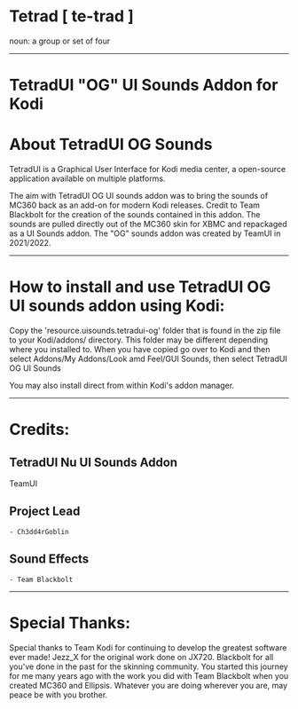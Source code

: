 # Tetrad [ te-trad ]
noun: a group or set of four

------------------------------------------------------------------------
TetradUI "OG" UI Sounds Addon for Kodi
=====================================

About TetradUI OG Sounds
==============

TetradUI is a Graphical User Interface for Kodi media center, a open-source application available on multiple platforms.

The aim with TetradUI OG UI sounds addon was to bring the sounds of MC360 back as an add-on for modern Kodi releases. Credit to Team Blackbolt for the creation of the sounds contained in this addon.
The sounds are pulled directly out of the MC360 skin for XBMC and repackaged as a UI Sounds addon. The "OG" sounds addon was created by TeamUI in 2021/2022.

------------------------------------------------------------------------
How to install and use TetradUI OG UI sounds addon using Kodi:
====================================

Copy the 'resource.uisounds.tetradui-og' folder that is found in the zip file to your Kodi/addons/ directory.
This folder may be different depending where you installed to. When you have copied go over to Kodi and then select Addons/My Addons/Look amd Feel/GUI Sounds, then select TetradUI OG UI Sounds 

You may also install direct from within Kodi's addon manager.

--------
Credits:
========

TetradUI Nu UI Sounds Addon
-----------------------
TeamUI


Project Lead
-----------------------
    - Ch3dd4rGoblin

Sound Effects
-----------------------
    - Team Blackbolt

------------------
Special Thanks:
==================

Special thanks to Team Kodi for continuing to develop the greatest software ever made! Jezz_X for the original work done on JX720. 
Blackbolt for all you've done in the past for the skinning community. You started this journey for me many years ago 
with the work you did with Team Blackbolt when you created MC360 and Ellipsis. Whatever you are doing wherever you are, may peace be with you brother.

